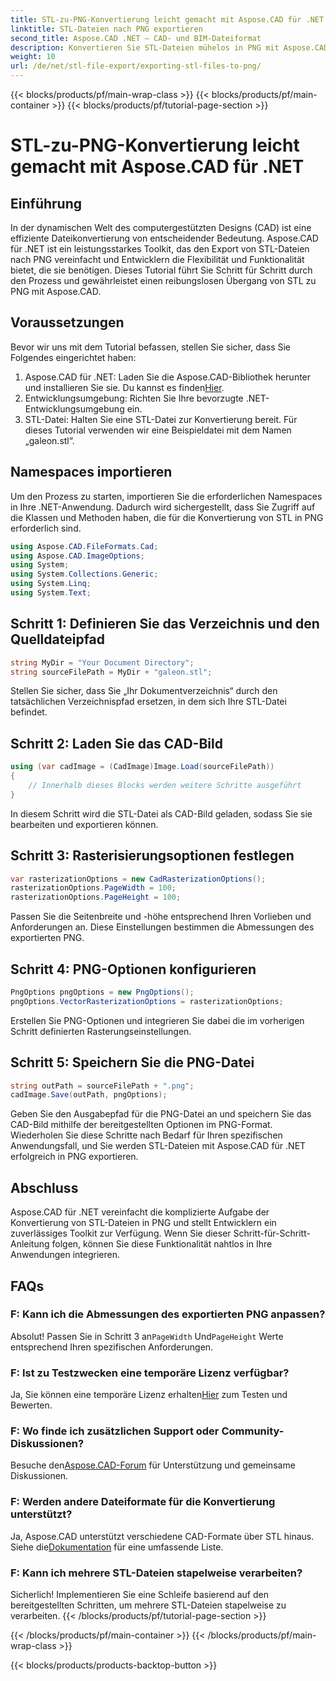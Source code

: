 ```yaml
---
title: STL-zu-PNG-Konvertierung leicht gemacht mit Aspose.CAD für .NET
linktitle: STL-Dateien nach PNG exportieren
second_title: Aspose.CAD .NET – CAD- und BIM-Dateiformat
description: Konvertieren Sie STL-Dateien mühelos in PNG mit Aspose.CAD für .NET. Befolgen Sie unsere Schritt-für-Schritt-Anleitung für eine nahtlose Integration. Jetzt downloaden!
weight: 10
url: /de/net/stl-file-export/exporting-stl-files-to-png/
---
```


{{< blocks/products/pf/main-wrap-class >}}
{{< blocks/products/pf/main-container >}}
{{< blocks/products/pf/tutorial-page-section >}}

# STL-zu-PNG-Konvertierung leicht gemacht mit Aspose.CAD für .NET

## Einführung
In der dynamischen Welt des computergestützten Designs (CAD) ist eine effiziente Dateikonvertierung von entscheidender Bedeutung. Aspose.CAD für .NET ist ein leistungsstarkes Toolkit, das den Export von STL-Dateien nach PNG vereinfacht und Entwicklern die Flexibilität und Funktionalität bietet, die sie benötigen. Dieses Tutorial führt Sie Schritt für Schritt durch den Prozess und gewährleistet einen reibungslosen Übergang von STL zu PNG mit Aspose.CAD.
## Voraussetzungen
Bevor wir uns mit dem Tutorial befassen, stellen Sie sicher, dass Sie Folgendes eingerichtet haben:
1.  Aspose.CAD für .NET: Laden Sie die Aspose.CAD-Bibliothek herunter und installieren Sie sie. Du kannst es finden[Hier](https://releases.aspose.com/cad/net/).
2. Entwicklungsumgebung: Richten Sie Ihre bevorzugte .NET-Entwicklungsumgebung ein.
3. STL-Datei: Halten Sie eine STL-Datei zur Konvertierung bereit. Für dieses Tutorial verwenden wir eine Beispieldatei mit dem Namen „galeon.stl“.
## Namespaces importieren
Um den Prozess zu starten, importieren Sie die erforderlichen Namespaces in Ihre .NET-Anwendung. Dadurch wird sichergestellt, dass Sie Zugriff auf die Klassen und Methoden haben, die für die Konvertierung von STL in PNG erforderlich sind.
```csharp
using Aspose.CAD.FileFormats.Cad;
using Aspose.CAD.ImageOptions;
using System;
using System.Collections.Generic;
using System.Linq;
using System.Text;
```
## Schritt 1: Definieren Sie das Verzeichnis und den Quelldateipfad
```csharp
string MyDir = "Your Document Directory";
string sourceFilePath = MyDir + "galeon.stl";
```
Stellen Sie sicher, dass Sie „Ihr Dokumentverzeichnis“ durch den tatsächlichen Verzeichnispfad ersetzen, in dem sich Ihre STL-Datei befindet.
## Schritt 2: Laden Sie das CAD-Bild
```csharp
using (var cadImage = (CadImage)Image.Load(sourceFilePath))
{
    // Innerhalb dieses Blocks werden weitere Schritte ausgeführt
}
```
In diesem Schritt wird die STL-Datei als CAD-Bild geladen, sodass Sie sie bearbeiten und exportieren können.
## Schritt 3: Rasterisierungsoptionen festlegen
```csharp
var rasterizationOptions = new CadRasterizationOptions();
rasterizationOptions.PageWidth = 100;
rasterizationOptions.PageHeight = 100;
```
Passen Sie die Seitenbreite und -höhe entsprechend Ihren Vorlieben und Anforderungen an. Diese Einstellungen bestimmen die Abmessungen des exportierten PNG.
## Schritt 4: PNG-Optionen konfigurieren
```csharp
PngOptions pngOptions = new PngOptions();
pngOptions.VectorRasterizationOptions = rasterizationOptions;
```
Erstellen Sie PNG-Optionen und integrieren Sie dabei die im vorherigen Schritt definierten Rasterungseinstellungen.
## Schritt 5: Speichern Sie die PNG-Datei
```csharp
string outPath = sourceFilePath + ".png";
cadImage.Save(outPath, pngOptions);
```
Geben Sie den Ausgabepfad für die PNG-Datei an und speichern Sie das CAD-Bild mithilfe der bereitgestellten Optionen im PNG-Format.
Wiederholen Sie diese Schritte nach Bedarf für Ihren spezifischen Anwendungsfall, und Sie werden STL-Dateien mit Aspose.CAD für .NET erfolgreich in PNG exportieren.
## Abschluss
Aspose.CAD für .NET vereinfacht die komplizierte Aufgabe der Konvertierung von STL-Dateien in PNG und stellt Entwicklern ein zuverlässiges Toolkit zur Verfügung. Wenn Sie dieser Schritt-für-Schritt-Anleitung folgen, können Sie diese Funktionalität nahtlos in Ihre Anwendungen integrieren.
## FAQs
### F: Kann ich die Abmessungen des exportierten PNG anpassen?
 Absolut! Passen Sie in Schritt 3 an`PageWidth` Und`PageHeight` Werte entsprechend Ihren spezifischen Anforderungen.
### F: Ist zu Testzwecken eine temporäre Lizenz verfügbar?
 Ja, Sie können eine temporäre Lizenz erhalten[Hier](https://purchase.aspose.com/temporary-license/) zum Testen und Bewerten.
### F: Wo finde ich zusätzlichen Support oder Community-Diskussionen?
 Besuche den[Aspose.CAD-Forum](https://forum.aspose.com/c/cad/19) für Unterstützung und gemeinsame Diskussionen.
### F: Werden andere Dateiformate für die Konvertierung unterstützt?
 Ja, Aspose.CAD unterstützt verschiedene CAD-Formate über STL hinaus. Siehe die[Dokumentation](https://reference.aspose.com/cad/net/) für eine umfassende Liste.
### F: Kann ich mehrere STL-Dateien stapelweise verarbeiten?
Sicherlich! Implementieren Sie eine Schleife basierend auf den bereitgestellten Schritten, um mehrere STL-Dateien stapelweise zu verarbeiten.
{{< /blocks/products/pf/tutorial-page-section >}}

{{< /blocks/products/pf/main-container >}}
{{< /blocks/products/pf/main-wrap-class >}}

{{< blocks/products/products-backtop-button >}}
